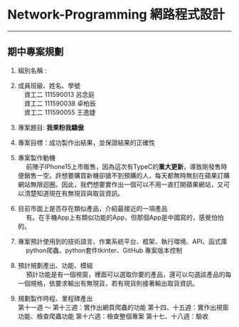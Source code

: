 # Network-Programming 網路程式設計
---
## 期中專案規劃

1. 組別名稱 : 

2. 成員班級、姓名、學號 \
    &emsp;資工二 111590013 呂念庭 \
    &emsp;資工二 111590038 卓柏辰 \
    &emsp;資工二 111590055 王逸婕

3. 專案題目: **我果粉我驕傲**

4. 專案目標：成功製作出結果，並保證結果的正確性

5. 專案製作動機  
    &emsp; 前陣子IPhone15上市販售，因為這次有TypeC的**重大更新**，導致剛發售時便銷售一空。許想要購買新機卻搶不到預購的人，每天都無時無刻在蘋果訂購網站無限迴圈。因此，我們想要實作出一個可以不用一直打開蘋果網站，又可以清楚知道現在有無現貨與取貨資訊。

6. 目前市面上是否存在類似產品，介紹最接近的一項產品\
    &emsp; 有。在手機App上有類似功能的App，但那個App是中國寫的，感覺怕怕的。

7. 專案預計使用到的技術語言、作業系統平台、框架、執行環境、API、函式庫 \
    &emsp; python爬蟲、python套件tkinter、GitHub
    專案版本控制

8. 預計規劃產出、功能、模組 \
    &emsp; 預計功能是有一個視窗，裡面可以選取你要的產品，還可以勾選該產品的每一個規格，依要求輸出有無現貨，若有現貨則接著輸出取貨資訊。
   
10. 規劃製作時程、里程碑產出 \
    第十一週 ～ 第十三週：實作出網頁爬蟲的功能
    第十四、十五週：實作出視窗功能、檢查爬蟲功能
    第十六週：檢查整個專案
    第十七、十八週：驗收